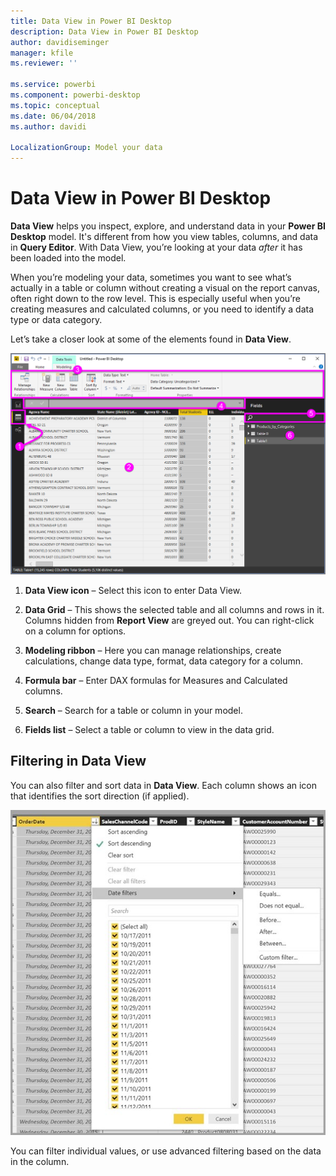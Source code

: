 ```yaml
---
title: Data View in Power BI Desktop
description: Data View in Power BI Desktop
author: davidiseminger
manager: kfile
ms.reviewer: ''

ms.service: powerbi
ms.component: powerbi-desktop
ms.topic: conceptual
ms.date: 06/04/2018
ms.author: davidi

LocalizationGroup: Model your data
---
```

# Data View in Power BI Desktop
**Data View** helps you inspect, explore, and understand data in your **Power BI Desktop** model. It's different from how you view tables, columns, and data in **Query Editor**. With Data View, you’re looking at your data *after* it has been loaded into the model.

When you’re modeling your data, sometimes you want to see what’s actually in a table or column without creating a visual on the report canvas, often right down to the row level. This is especially useful when you’re creating measures and calculated columns, or you need to identify a data type or data category.

Let’s take a closer look at some of the elements found in **Data View**.

![Data view in Power BI Desktop](media/desktop-data-view/dataview_fullscreen.png)

1. **Data View icon** – Select this icon to enter Data View.

2. **Data Grid** – This shows the selected table and all columns and rows in it. Columns hidden from **Report View** are greyed out. You can right-click on a column for options.

3. **Modeling ribbon** – Here you can manage relationships, create calculations, change data type, format, data category for a column.

4. **Formula bar** – Enter DAX formulas for Measures and Calculated columns.

5. **Search** – Search for a table or column in your model.

6. **Fields list** – Select a table or column to view in the data grid.

## Filtering in Data View

You can also filter and sort data in **Data View**. Each column shows an icon that identifies the sort direction (if applied).

![Sort and filter in Data view in Power BI Desktop](media/desktop-data-view/dataview_sort-and-filter.png)

You can filter individual values, or use advanced filtering based on the data in the column. 



